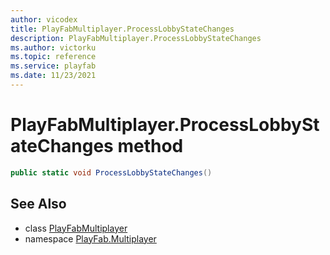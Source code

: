 ```yaml
---
author: vicodex
title: PlayFabMultiplayer.ProcessLobbyStateChanges
description: PlayFabMultiplayer.ProcessLobbyStateChanges
ms.author: victorku
ms.topic: reference
ms.service: playfab
ms.date: 11/23/2021
---
```


# PlayFabMultiplayer.ProcessLobbyStateChanges method

```csharp
public static void ProcessLobbyStateChanges()
```

## See Also

* class [PlayFabMultiplayer](../PlayFabMultiplayer.md)
* namespace [PlayFab.Multiplayer](../../PlayFabMultiplayerSDK.md)

